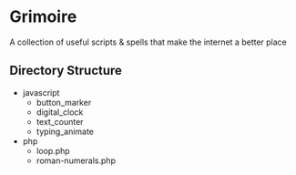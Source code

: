 # Grimoire

A collection of useful scripts & spells that make the internet a better place

## Directory Structure

  - javascript
    - button_marker
    - digital_clock
    - text_counter
    - typing_animate
  - php
    - loop.php
    - roman-numerals.php
